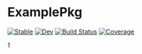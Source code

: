# ExamplePkg

[![Stable](https://img.shields.io/badge/docs-stable-blue.svg)](https://artememelin.github.io/ExamplePkg.jl/stable/)
[![Dev](https://img.shields.io/badge/docs-dev-blue.svg)](https://artememelin.github.io/ExamplePkg.jl/dev/)
[![Build Status](https://github.com/artememelin/ExamplePkg.jl/actions/workflows/CI.yml/badge.svg?branch=master)](https://github.com/artememelin/ExamplePkg.jl/actions/workflows/CI.yml?query=branch%3Amaster)
[![Coverage](https://codecov.io/gh/artememelin/ExamplePkg.jl/branch/master/graph/badge.svg)](https://codecov.io/gh/artememelin/ExamplePkg.jl)

1
